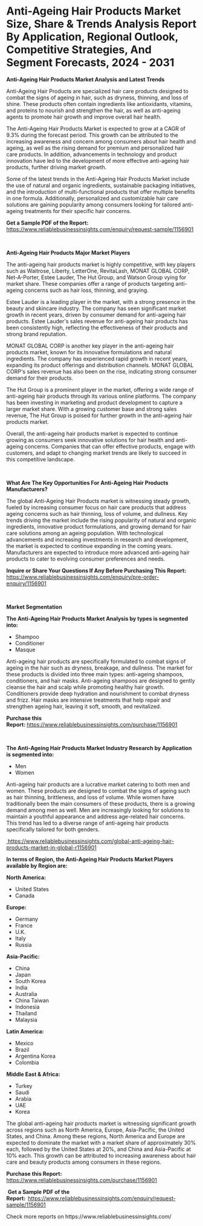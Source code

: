 <p><h1>Anti-Ageing Hair Products Market Size, Share & Trends Analysis Report By Application, Regional Outlook, Competitive Strategies, And Segment Forecasts, 2024 - 2031</h1></p><p><strong>Anti-Ageing Hair Products Market Analysis and Latest Trends</strong></p>
<p><p>Anti-Ageing Hair Products are specialized hair care products designed to combat the signs of ageing in hair, such as dryness, thinning, and loss of shine. These products often contain ingredients like antioxidants, vitamins, and proteins to nourish and strengthen the hair, as well as anti-ageing agents to promote hair growth and improve overall hair health.</p><p>The Anti-Ageing Hair Products Market is expected to grow at a CAGR of 9.3% during the forecast period. This growth can be attributed to the increasing awareness and concern among consumers about hair health and ageing, as well as the rising demand for premium and personalized hair care products. In addition, advancements in technology and product innovation have led to the development of more effective anti-ageing hair products, further driving market growth.</p><p>Some of the latest trends in the Anti-Ageing Hair Products Market include the use of natural and organic ingredients, sustainable packaging initiatives, and the introduction of multi-functional products that offer multiple benefits in one formula. Additionally, personalized and customizable hair care solutions are gaining popularity among consumers looking for tailored anti-ageing treatments for their specific hair concerns.</p></p>
<p><strong>Get a Sample PDF of the Report:&nbsp;</strong> <a href="https://www.reliablebusinessinsights.com/enquiry/request-sample/1156901">https://www.reliablebusinessinsights.com/enquiry/request-sample/1156901</a></p>
<p>&nbsp;</p>
<p><strong>Anti-Ageing Hair Products Major Market Players</strong></p>
<p><p>The anti-ageing hair products market is highly competitive, with key players such as Waitrose, Liberty, LetterOne, RevitaLash, MONAT GLOBAL CORP, Net-A-Porter, Estee Lauder, The Hut Group, and Watson Group vying for market share. These companies offer a range of products targeting anti-ageing concerns such as hair loss, thinning, and graying.</p><p>Estee Lauder is a leading player in the market, with a strong presence in the beauty and skincare industry. The company has seen significant market growth in recent years, driven by consumer demand for anti-ageing hair products. Estee Lauder's sales revenue for anti-ageing hair products has been consistently high, reflecting the effectiveness of their products and strong brand reputation.</p><p>MONAT GLOBAL CORP is another key player in the anti-ageing hair products market, known for its innovative formulations and natural ingredients. The company has experienced rapid growth in recent years, expanding its product offerings and distribution channels. MONAT GLOBAL CORP's sales revenue has also been on the rise, indicating strong consumer demand for their products.</p><p>The Hut Group is a prominent player in the market, offering a wide range of anti-ageing hair products through its various online platforms. The company has been investing in marketing and product development to capture a larger market share. With a growing customer base and strong sales revenue, The Hut Group is poised for further growth in the anti-ageing hair products market.</p><p>Overall, the anti-ageing hair products market is expected to continue growing as consumers seek innovative solutions for hair health and anti-ageing concerns. Companies that can offer effective products, engage with customers, and adapt to changing market trends are likely to succeed in this competitive landscape.</p></p>
<p>&nbsp;</p>
<p><strong>What Are The Key Opportunities For Anti-Ageing Hair Products Manufacturers?</strong></p>
<p><p>The global Anti-Ageing Hair Products market is witnessing steady growth, fueled by increasing consumer focus on hair care products that address ageing concerns such as hair thinning, loss of volume, and dullness. Key trends driving the market include the rising popularity of natural and organic ingredients, innovative product formulations, and growing demand for hair care solutions among an ageing population. With technological advancements and increasing investments in research and development, the market is expected to continue expanding in the coming years. Manufacturers are expected to introduce more advanced anti-ageing hair products to cater to evolving consumer preferences and needs.</p></p>
<p><strong>Inquire or Share Your Questions If Any Before Purchasing This Report:</strong> <a href="https://www.reliablebusinessinsights.com/enquiry/pre-order-enquiry/1156901">https://www.reliablebusinessinsights.com/enquiry/pre-order-enquiry/1156901</a></p>
<p>&nbsp;</p>
<p><strong>Market Segmentation</strong></p>
<p><strong>The Anti-Ageing Hair Products Market Analysis by types is segmented into:</strong></p>
<p><ul><li>Shampoo</li><li>Conditioner</li><li>Masque</li></ul></p>
<p><p>Anti-ageing hair products are specifically formulated to combat signs of ageing in the hair such as dryness, breakage, and dullness. The market for these products is divided into three main types: anti-ageing shampoos, conditioners, and hair masks. Anti-ageing shampoos are designed to gently cleanse the hair and scalp while promoting healthy hair growth. Conditioners provide deep hydration and nourishment to combat dryness and frizz. Hair masks are intensive treatments that help repair and strengthen ageing hair, leaving it soft, smooth, and revitalized.</p></p>
<p><strong>Purchase this Report:&nbsp;</strong><a href="https://www.reliablebusinessinsights.com/purchase/1156901">https://www.reliablebusinessinsights.com/purchase/1156901</a></p>
<p>&nbsp;</p>
<p><strong>The Anti-Ageing Hair Products Market Industry Research by Application is segmented into:</strong></p>
<p><ul><li>Men</li><li>Women</li></ul></p>
<p><p>Anti-ageing hair products are a lucrative market catering to both men and women. These products are designed to combat the signs of ageing such as hair thinning, brittleness, and loss of volume. While women have traditionally been the main consumers of these products, there is a growing demand among men as well. Men are increasingly looking for solutions to maintain a youthful appearance and address age-related hair concerns. This trend has led to a diverse range of anti-ageing hair products specifically tailored for both genders.</p></p>
<p><a href="https://www.reliablebusinessinsights.com/global-anti-ageing-hair-products-market-in-global-r1156901">&nbsp;https://www.reliablebusinessinsights.com/global-anti-ageing-hair-products-market-in-global-r1156901</a></p>
<p><strong>In terms of Region, the Anti-Ageing Hair Products Market Players available by Region are:</strong></p>
<p>
    <p> <strong> North America: </strong>
        <ul>
            <li>United States</li>
            <li>Canada</li>
        </ul>
        </p> 
    <p> <strong> Europe: </strong>
        <ul>
            <li>Germany</li>
            <li>France</li>
            <li>U.K.</li>
            <li>Italy</li>
            <li>Russia</li>
        </ul>
        </p> 
    <p> <strong> Asia-Pacific: </strong>
        <ul>
            <li>China</li>
            <li>Japan</li>
            <li>South Korea</li>
            <li>India</li>
            <li>Australia</li>
            <li>China Taiwan</li>
            <li>Indonesia</li>
            <li>Thailand</li>
            <li>Malaysia</li>
        </ul>
        </p> 
    <p> <strong> Latin America: </strong>
        <ul>
            <li>Mexico</li>
            <li>Brazil</li>
            <li>Argentina Korea</li>
            <li>Colombia</li>
        </ul>
        </p> 
    <p> <strong> Middle East & Africa: </strong>
        <ul>
            <li>Turkey</li>
            <li>Saudi</li>
            <li>Arabia</li>
            <li>UAE</li>
            <li>Korea</li>
        </ul>
    </p>
    </p>
<p><p>The global anti-ageing hair products market is witnessing significant growth across regions such as North America, Europe, Asia-Pacific, the United States, and China. Among these regions, North America and Europe are expected to dominate the market with a market share of approximately 30% each, followed by the United States at 20%, and China and Asia-Pacific at 10% each. This growth can be attributed to increasing awareness about hair care and beauty products among consumers in these regions.</p></p>
<p><strong>Purchase this Report: </strong><a href="https://www.reliablebusinessinsights.com/purchase/1156901">https://www.reliablebusinessinsights.com/purchase/1156901</a></p>
<p>&nbsp;<strong>Get a Sample PDF of the Report:&nbsp;&nbsp;</strong><a href="https://www.reliablebusinessinsights.com/enquiry/request-sample/1156901">https://www.reliablebusinessinsights.com/enquiry/request-sample/1156901</a></p>
<p><strong></strong></p>
<p>Check more reports on https://www.reliablebusinessinsights.com/</p>